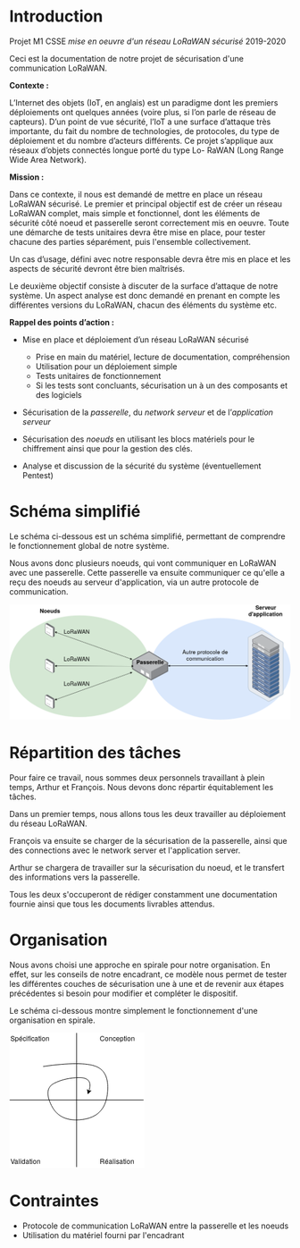 Introduction
============

Projet M1 CSSE *mise en oeuvre d'un réseau LoRaWAN sécurisé* 2019-2020

Ceci est la documentation de notre projet de sécurisation d'une communication LoRaWAN.

**Contexte :**

L’Internet des objets (IoT, en anglais) est un paradigme dont les premiers déploiements ont quelques années (voire plus, si l’on parle de réseau de capteurs).
D’un point de vue sécurité, l’IoT a une surface d’attaque très importante, du fait du nombre de technologies, de protocoles, du type de déploiement et du nombre d’acteurs différents.
Ce projet s’applique aux réseaux d’objets connectés longue porté du type Lo-
RaWAN (Long Range Wide Area Network).

**Mission :**

Dans ce contexte, il nous est demandé de mettre en place un réseau LoRaWAN sécurisé.
Le premier et principal objectif est de créer un réseau LoRaWAN complet, mais simple et fonctionnel, dont les éléments de sécurité côté noeud et passerelle seront correctement mis en oeuvre. 
Toute une démarche de tests unitaires devra être mise en place, pour tester chacune des parties séparément, puis l'ensemble collectivement. 

Un cas d’usage, défini avec notre responsable devra être mis en place et les aspects de sécurité devront être bien maîtrisés. 

Le deuxième objectif consiste à discuter de la surface d’attaque de notre système. 
Un aspect analyse est donc demandé en prenant en compte les différentes versions du LoRaWAN, chacun des éléments du système etc.

**Rappel des points d’action :**

- Mise en place et déploiement d’un réseau LoRaWAN sécurisé
  - Prise en main du matériel, lecture de documentation, compréhension
  - Utilisation pour un déploiement simple
  - Tests unitaires de fonctionnement
  - Si les tests sont concluants, sécurisation un à un des composants et des logiciels

- Sécurisation de la *passerelle*, du *network serveur* et de l’*application serveur*

- Sécurisation des *noeuds* en utilisant les blocs matériels pour le chiffrement ainsi que pour la gestion des clés.

- Analyse et discussion de la sécurité du système (éventuellement Pentest)


Schéma simplifié 
================

Le schéma ci-dessous est un schéma simplifié, permettant de comprendre le fonctionnement global de notre système.

Nous avons donc plusieurs noeuds, qui vont communiquer en LoRaWAN avec une passerelle. Cette passerelle va ensuite communiquer ce qu'elle a reçu des noeuds au serveur d'application, via un autre protocole de communication.

![fonctionnement_simple](../docs/schemas/Schema_LoRaWAN.png "Fonctionnement simple")



Répartition des tâches 
======================

Pour faire ce travail, nous sommes deux personnels travaillant à plein temps, Arthur et François.
Nous devons donc répartir équitablement les tâches.

Dans un premier temps, nous allons tous les deux travailler au déploiement du réseau LoRaWAN. 

François va ensuite se charger de la sécurisation de la passerelle, ainsi que des connections avec le network server et l'application server.

Arthur se chargera de travailler sur la sécurisation du noeud, et le transfert des informations vers la passerelle.

Tous les deux s'occuperont de rédiger constamment une documentation fournie ainsi que tous les documents livrables attendus.

Organisation
============

Nous avons choisi une approche en spirale pour notre organisation. En effet, sur les conseils de notre encadrant, ce modèle nous permet de tester les différentes couches de sécurisation une à une et de revenir aux étapes précédentes si besoin pour modifier et compléter le dispositif.

Le schéma ci-dessous montre simplement le fonctionnement d'une organisation en spirale.

![organisation_spirale](../docs/schemas/Schema_spirale.png "Organisation en spirale")


Contraintes
===========

- Protocole de communication LoRaWAN entre la passerelle et les noeuds
- Utilisation du matériel fourni par l'encadrant
